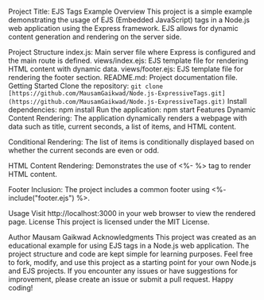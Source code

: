 Project Title: EJS Tags Example
Overview
This project is a simple example demonstrating the usage of EJS (Embedded JavaScript) tags in a Node.js web application using the Express framework. EJS allows for dynamic content generation and rendering on the server side.

Project Structure
index.js: Main server file where Express is configured and the main route is defined.
views/index.ejs: EJS template file for rendering HTML content with dynamic data.
views/footer.ejs: EJS template file for rendering the footer section.
README.md: Project documentation file.
Getting Started
Clone the repository: ``git clone [https://github.com/MausamGaikwad/Node.js-ExpressiveTags.git](https://github.com/MausamGaikwad/Node.js-ExpressiveTags.git)``
Install dependencies: npm install
Run the application: npm start
Features
Dynamic Content Rendering: The application dynamically renders a webpage with data such as title, current seconds, a list of items, and HTML content.

Conditional Rendering: The list of items is conditionally displayed based on whether the current seconds are even or odd.

HTML Content Rendering: Demonstrates the use of <%- %> tag to render HTML content.

Footer Inclusion: The project includes a common footer using <%- include("footer.ejs") %>.

Usage
Visit http://localhost:3000 in your web browser to view the rendered page.
License
This project is licensed under the MIT License.

Author
Mausam Gaikwad
Acknowledgments
This project was created as an educational example for using EJS tags in a Node.js web application.
The project structure and code are kept simple for learning purposes.
Feel free to fork, modify, and use this project as a starting point for your own Node.js and EJS projects. If you encounter any issues or have suggestions for improvement, please create an issue or submit a pull request. Happy coding!